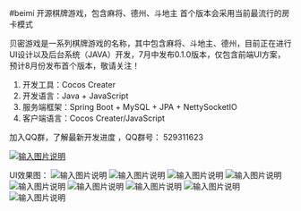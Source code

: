 #beimi
开源棋牌游戏，包含麻将、德州、斗地主
首个版本会采用当前最流行的房卡模式

贝密游戏是一系列棋牌游戏的名称，其中包含麻将、斗地主、德州，目前正在进行UI设计以及后台系统（JAVA）开发，7月中发布0.1.0版本，仅包含前端UI方案，预计8月份发布首个版本，敬请关注！


1. 开发工具：Cocos Creater
1. 开发语言：Java + JavaScript
1. 服务端框架：Spring Boot + MySQL + JPA + NettySocketIO
1. 客户端语言：Cocos Creater/JavaScript

加入QQ群，了解最新开发进度 ，QQ群号： 529311623

[![输入图片说明](https://git.oschina.net/uploads/images/2017/0609/233259_8ab02715_1387891.png "在这里输入图片标题")](http:////shang.qq.com/wpa/qunwpa?idkey=3735ebb729ef696009be07fa2e2eba7feee6acf89c07e6e68a9b56504d9fabd0)

UI效果图：
![输入图片说明](https://git.oschina.net/uploads/images/2017/0719/192826_1d6f397f_1387891.png "屏幕截图.png")
![输入图片说明](https://git.oschina.net/uploads/images/2017/0709/131509_9a969010_1387891.jpeg "在这里输入图片标题")
![输入图片说明](https://git.oschina.net/uploads/images/2017/0719/192845_5526c6bf_1387891.png "屏幕截图.png")
![输入图片说明](https://git.oschina.net/uploads/images/2017/0719/192900_a0dee563_1387891.png "屏幕截图.png")
![输入图片说明](https://git.oschina.net/uploads/images/2017/0719/192913_d65bc3cd_1387891.png "屏幕截图.png")
![输入图片说明](https://git.oschina.net/uploads/images/2017/0719/192926_298b49ff_1387891.png "屏幕截图.png")
![输入图片说明](https://git.oschina.net/uploads/images/2017/0719/192938_28a2548f_1387891.png "屏幕截图.png")
![输入图片说明](https://git.oschina.net/uploads/images/2017/0719/192954_eeba8b49_1387891.png "屏幕截图.png")
![输入图片说明](https://git.oschina.net/uploads/images/2017/0719/193004_066f1ad5_1387891.png "屏幕截图.png")